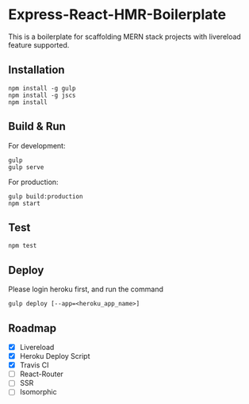 # Express-React-HMR-Boilerplate

This is a boilerplate for scaffolding MERN stack projects with livereload feature supported.

## Installation

```
npm install -g gulp
npm install -g jscs
npm install
```

## Build & Run

For development:
```
gulp
gulp serve
```

For production:
```
gulp build:production
npm start
```

## Test

```
npm test
```

## Deploy

Please login heroku first, and run the command

```
gulp deploy [--app=<heroku_app_name>]
```

## Roadmap

- [x] Livereload
- [x] Heroku Deploy Script
- [x] Travis CI
- [ ] React-Router
- [ ] SSR
- [ ] Isomorphic